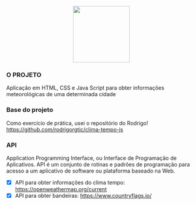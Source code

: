 <p align="center">
<img src="https://static5.vvale.com.br/wp-content/uploads/2018/01/PrevisXXo-do-tempo1.png" height="150px" />
</p>

### O PROJETO

Aplicação em HTML, CSS e Java Script para obter informações meteorológicas de uma determinada cidade

### Base do projeto

Como exercício de prática, usei o repositório do Rodrigo!
https://github.com/rodrigorgtic/clima-tempo-js

### API

Application Programming Interface, ou Interface de Programação de Aplicativos. API é um conjunto de rotinas e padrões de programação para acesso a um aplicativo de software ou plataforma baseado na Web.

- [x] API para obter informações do clima tempo: https://openweathermap.org/current
- [x] API para obter bandeiras: https://www.countryflags.io/
